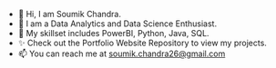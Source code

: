 - 👋 Hi, I am Soumik Chandra.
- 👀 I am a Data Analytics and Data Science Enthusiast.
- 🌱 My skillset includes PowerBI, Python, Java, SQL. 
- ✨ Check out the Portfolio Website Repository to view my projects.
- 📫 You can reach me at soumik.chandra26@gmail.com

<!---
Soumik-Chandra/Soumik-Chandra is a ✨ special ✨ repository because its `README.md` (this file) appears on your GitHub profile.
You can click the Preview link to take a look at your changes.
--->
